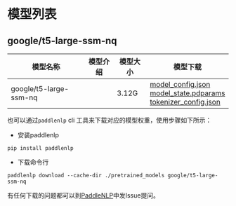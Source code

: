 #  模型列表

## google/t5-large-ssm-nq

| 模型名称 | 模型介绍 | 模型大小  | 模型下载 |
| --- | --- | --- | --- |
|google/t5-large-ssm-nq|  | 3.12G | [model_config.json](https://bj.bcebos.com/paddlenlp/models/community/google/t5-large-ssm-nq/model_config.json)<br>[model_state.pdparams](https://bj.bcebos.com/paddlenlp/models/community/google/t5-large-ssm-nq/model_state.pdparams)<br>[tokenizer_config.json](https://bj.bcebos.com/paddlenlp/models/community/google/t5-large-ssm-nq/tokenizer_config.json) |

也可以通过`paddlenlp` cli 工具来下载对应的模型权重，使用步骤如下所示：

* 安装paddlenlp

```shell
pip install paddlenlp
```

* 下载命令行

```shell
paddlenlp download --cache-dir ./pretrained_models google/t5-large-ssm-nq
```

有任何下载的问题都可以到[PaddleNLP](https://github.com/PaddlePaddle/PaddleNLP)中发Issue提问。